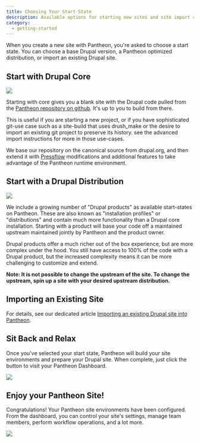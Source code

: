 ```yaml
---
title: Choosing Your Start State
description: Available options for starting new sites and site import considerations
category:
  - getting-started
---
```


When you create a new site with Pantheon, you're asked to choose a start state. You can choose a base Drupal version, a Pantheon optimized distribution, or import an existing Drupal site.

## Start with Drupal Core

![](http://helpdesk.getpantheon.com/customer/portal/attachments/214002)

Starting with core gives you a blank site with the Drupal code pulled from the [Pantheon repository on github](https://github.com/pantheon-systems). It's up to you to build from there.

This is useful if you are starting a new project, or if you have sophisticated git-use case such as a site-build that uses drush_make or the desire to import an existing git project to preserve its history. see the advanced import instructions for more in those use-cases.

We base our repository on the canonical source from drupal.org, and then extend it with [Pressflow](http://pressflow.org/) modifications and additional features to take advantage of the Pantheon runtime environment.

## Start with a Drupal Distribution

![](http://helpdesk.getpantheon.com/customer/portal/attachments/214003)

We include a growing number of "Drupal products" as available start-states on Pantheon. These are also known as "installation profiles" or "distributions" and contain much more functionality than a Drupal core installation. Starting with a product will base your code off a maintained upstream maintained jointly by Pantheon and the product owner.

Drupal products offer a much richer out of the box experience, but are more complex under the hood. You still have access to 100% of the code with a Drupal product, but the increased complexity means it can be more challenging to customize and extend.

**Note: It is not possible to change the upstream of the site. To change the upstream, spin up a site with your desired upstream distribution.**

## Importing an Existing Site

For details, see our dedicated article [Importing an existing Drupal site into Pantheon](http://helpdesk.getpantheon.com/customer/portal/docs/articles/361251).

## Sit Back and Relax

Once you've selected your start state, Pantheon will build your site environments and prepare your Drupal site. When complete, just click the button to visit your Pantheon Dashboard.

![](http://helpdesk.getpantheon.com/customer/portal/attachments/214006)

## Enjoy your Pantheon Site!

Congratulations! Your Pantheon site environments have been configured. From the dashboard, you can control your site's settings, manage team members, perform workflow operations, and a lot more.

![](http://helpdesk.getpantheon.com/customer/portal/attachments/214008)
